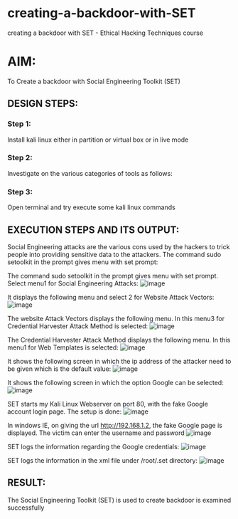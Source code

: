 # creating-a-backdoor-with-SET
creating a backdoor with SET - Ethical Hacking Techniques course

# AIM:
To Create a backdoor with Social Engineering Toolkit (SET)

## DESIGN STEPS:

### Step 1:

Install kali linux either in partition or virtual box or in live mode


### Step 2:

Investigate on the various categories of tools as follows:

### Step 3:

Open terminal and try execute some kali linux commands

## EXECUTION STEPS AND ITS OUTPUT:
Social Engineering attacks are the various cons used by the hackers to trick people into providing sensitive data to the attackers. 
The command sudo setoolkit in the prompt gives menu with set prompt:

The command sudo setoolkit in the prompt gives menu with set prompt. Select menu1 for Social Engineering Attacks:
![image](https://github.com/LakshmanAdhireddy/creating-a-backdoor-with-SET/assets/118707265/eb4f79ff-b640-47fe-a44a-735186d64da5)

It displays the following menu and select 2 for Website Attack Vectors:
![image](https://github.com/LakshmanAdhireddy/creating-a-backdoor-with-SET/assets/118707265/febb72f0-0b50-4b74-b7a7-2800e20c6aa1)

The website Attack Vectors displays the following menu. In this menu3 for Credential Harvester Attack Method is selected: 
![image](https://github.com/LakshmanAdhireddy/creating-a-backdoor-with-SET/assets/118707265/7660baef-bb01-4878-a9e3-d4add0813d60)

The Credential Harvester Attack Method displays the following menu. In this menu1 for Web Templates is selected:
![image](https://github.com/LakshmanAdhireddy/creating-a-backdoor-with-SET/assets/118707265/200e1c34-a89e-41bf-9c6d-85b956e7b983)

It shows the following screen in which the ip address of the attacker need to be given which is the default value:
![image](https://github.com/LakshmanAdhireddy/creating-a-backdoor-with-SET/assets/118707265/e760e4d8-4833-440f-bec3-050c9f106d25)

It shows the following screen in which the option Google can be selected:
![image](https://github.com/LakshmanAdhireddy/creating-a-backdoor-with-SET/assets/118707265/cd72fa7a-2e99-49b9-ac04-c311b84660ca)

SET starts my Kali Linux Webserver on port 80, with the fake Google account login page. The setup is done:
![image](https://github.com/LakshmanAdhireddy/creating-a-backdoor-with-SET/assets/118707265/fa07de40-ee1f-4474-8515-5aa96c42bf95)

In windows IE, on giving the url http://192.168.1.2, the fake Google page is displayed. The victim can enter the username and password
![image](https://github.com/LakshmanAdhireddy/creating-a-backdoor-with-SET/assets/118707265/1e582840-c502-489b-998a-d473f2645a59)

SET logs the information regarding the Google credentials:
![image](https://github.com/LakshmanAdhireddy/creating-a-backdoor-with-SET/assets/118707265/4db01f1b-e9a7-4b69-81bd-2d92ae9b001c)

SET logs the information in the xml file under /root/.set directory:
![image](https://github.com/LakshmanAdhireddy/creating-a-backdoor-with-SET/assets/118707265/6c9ebcd6-22f4-4961-bddc-50b47e7acc46)

## RESULT:
The Social Engineering Toolkit (SET) is used to create backdoor is  examined successfully
